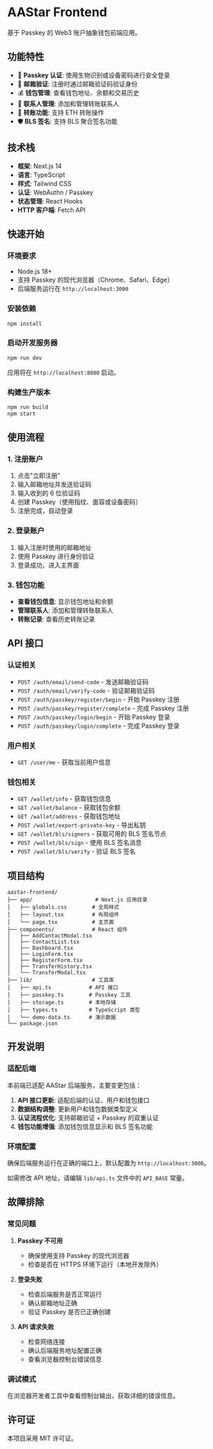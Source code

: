 # AAStar Frontend

基于 Passkey 的 Web3 账户抽象钱包前端应用。

## 功能特性

- 🔐 **Passkey 认证**: 使用生物识别或设备密码进行安全登录
- 📧 **邮箱验证**: 注册时通过邮箱验证码验证身份
- 💰 **钱包管理**: 查看钱包地址、余额和交易历史
- 👥 **联系人管理**: 添加和管理转账联系人
- 🔄 **转账功能**: 支持 ETH 转账操作
- 🛡️ **BLS 签名**: 支持 BLS 聚合签名功能

## 技术栈

- **框架**: Next.js 14
- **语言**: TypeScript
- **样式**: Tailwind CSS
- **认证**: WebAuthn / Passkey
- **状态管理**: React Hooks
- **HTTP 客户端**: Fetch API

## 快速开始

### 环境要求

- Node.js 18+
- 支持 Passkey 的现代浏览器（Chrome、Safari、Edge）
- 后端服务运行在 `http://localhost:3000`

### 安装依赖

```bash
npm install
```

### 启动开发服务器

```bash
npm run dev
```

应用将在 `http://localhost:8080` 启动。

### 构建生产版本

```bash
npm run build
npm start
```

## 使用流程

### 1. 注册账户

1. 点击"立即注册"
2. 输入邮箱地址并发送验证码
3. 输入收到的 6 位验证码
4. 创建 Passkey（使用指纹、面容或设备密码）
5. 注册完成，自动登录

### 2. 登录账户

1. 输入注册时使用的邮箱地址
2. 使用 Passkey 进行身份验证
3. 登录成功，进入主界面

### 3. 钱包功能

- **查看钱包信息**: 显示钱包地址和余额
- **管理联系人**: 添加和管理转账联系人
- **转账记录**: 查看历史转账记录

## API 接口

### 认证相关

- `POST /auth/email/send-code` - 发送邮箱验证码
- `POST /auth/email/verify-code` - 验证邮箱验证码
- `POST /auth/passkey/register/begin` - 开始 Passkey 注册
- `POST /auth/passkey/register/complete` - 完成 Passkey 注册
- `POST /auth/passkey/login/begin` - 开始 Passkey 登录
- `POST /auth/passkey/login/complete` - 完成 Passkey 登录

### 用户相关

- `GET /user/me` - 获取当前用户信息

### 钱包相关

- `GET /wallet/info` - 获取钱包信息
- `GET /wallet/balance` - 获取钱包余额
- `GET /wallet/address` - 获取钱包地址
- `POST /wallet/export-private-key` - 导出私钥
- `GET /wallet/bls/signers` - 获取可用的 BLS 签名节点
- `POST /wallet/bls/sign` - 使用 BLS 签名消息
- `POST /wallet/bls/verify` - 验证 BLS 签名

## 项目结构

```
aastar-frontend/
├── app/                    # Next.js 应用目录
│   ├── globals.css        # 全局样式
│   ├── layout.tsx         # 布局组件
│   └── page.tsx           # 主页面
├── components/            # React 组件
│   ├── AddContactModal.tsx
│   ├── ContactList.tsx
│   ├── Dashboard.tsx
│   ├── LoginForm.tsx
│   ├── RegisterForm.tsx
│   ├── TransferHistory.tsx
│   └── TransferModal.tsx
├── lib/                   # 工具库
│   ├── api.ts            # API 接口
│   ├── passkey.ts        # Passkey 工具
│   ├── storage.ts        # 本地存储
│   ├── types.ts          # TypeScript 类型
│   └── demo-data.ts      # 演示数据
└── package.json
```

## 开发说明

### 适配后端

本前端已适配 AAStar 后端服务，主要变更包括：

1. **API 接口更新**: 适配后端的认证、用户和钱包接口
2. **数据结构调整**: 更新用户和钱包数据类型定义
3. **认证流程优化**: 支持邮箱验证 + Passkey 的双重认证
4. **钱包功能增强**: 添加钱包信息显示和 BLS 签名功能

### 环境配置

确保后端服务运行在正确的端口上，默认配置为 `http://localhost:3000`。

如需修改 API 地址，请编辑 `lib/api.ts` 文件中的 `API_BASE` 常量。

## 故障排除

### 常见问题

1. **Passkey 不可用**
   - 确保使用支持 Passkey 的现代浏览器
   - 检查是否在 HTTPS 环境下运行（本地开发除外）

2. **登录失败**
   - 检查后端服务是否正常运行
   - 确认邮箱地址正确
   - 验证 Passkey 是否已正确创建

3. **API 请求失败**
   - 检查网络连接
   - 确认后端服务地址配置正确
   - 查看浏览器控制台错误信息

### 调试模式

在浏览器开发者工具中查看控制台输出，获取详细的错误信息。

## 许可证

本项目采用 MIT 许可证。
